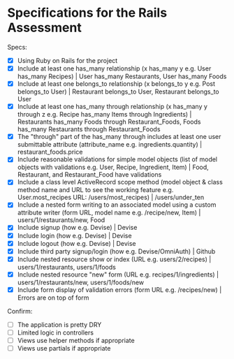 # Specifications for the Rails Assessment

Specs:
- [x] Using Ruby on Rails for the project
- [x] Include at least one has_many relationship (x has_many y e.g. User has_many Recipes) | User has_many Restaurants, User has_many Foods
- [x] Include at least one belongs_to relationship (x belongs_to y e.g. Post belongs_to User) | Restaurant belongs_to User, Restaurant belongs_to User
- [x] Include at least one has_many through relationship (x has_many y through z e.g. Recipe has_many Items through Ingredients) | Restaurants has_many Foods through Restaurant_Foods, Foods has_many Restaurants through Restaurant_Foods
- [x] The "through" part of the has_many through includes at least one user submittable attribute (attribute_name e.g. ingredients.quantity) | restaurant_foods.price
- [x] Include reasonable validations for simple model objects (list of model objects with validations e.g. User, Recipe, Ingredient, Item) | Food, Restaurant, and Restaurant_Food have validations
- [x] Include a class level ActiveRecord scope method (model object & class method name and URL to see the working feature e.g. User.most_recipes URL: /users/most_recipes) | /users/under_ten
- [x] Include a nested form writing to an associated model using a custom attribute writer (form URL, model name e.g. /recipe/new, Item) | users/1/restaurants/new, Food
- [x] Include signup (how e.g. Devise) | Devise
- [x] Include login (how e.g. Devise) | Devise
- [x] Include logout (how e.g. Devise) | Devise
- [x] Include third party signup/login (how e.g. Devise/OmniAuth) | Github
- [x] Include nested resource show or index (URL e.g. users/2/recipes) | users/1/restaurants, users/1/foods
- [x] Include nested resource "new" form (URL e.g. recipes/1/ingredients) | users/1/restaurants/new, users/1/foods/new
- [x] Include form display of validation errors (form URL e.g. /recipes/new) | Errors are on top of form

Confirm:
- [ ] The application is pretty DRY
- [ ] Limited logic in controllers
- [ ] Views use helper methods if appropriate
- [ ] Views use partials if appropriate
